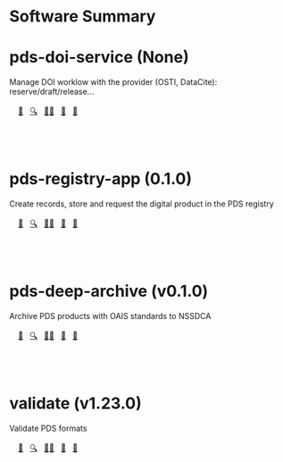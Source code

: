 
Software Summary
================

# pds-doi-service (None)


Manage DOI worklow with the provider (OSTI, DataCite): reserve/draft/release...  
&nbsp;  
&nbsp;&nbsp;&nbsp;&nbsp;[:floppy_disk:](http://www.google.com "DOWNLOAD")&nbsp;&nbsp;&nbsp;[:mag:](http://www.google.com "USER'S MANUAL")&nbsp;&nbsp;&nbsp;[:footprints:](https://www.gnupg.org/gph/en/manual/r1943.html "CHANGELOG")[:unicorn:](http://www.google.com "REQUIREMENTS")&nbsp;&nbsp;&nbsp;[:scroll:](http://www.google.com "LICENSE")&nbsp;&nbsp;&nbsp;[:pencil:](http://www.google.com "FEEDBACK")  
&nbsp;  
&nbsp;  
&nbsp;
# pds-registry-app (0.1.0)


Create records, store and request the digital product in the PDS registry  
&nbsp;  
&nbsp;&nbsp;&nbsp;&nbsp;[:floppy_disk:](http://www.google.com "DOWNLOAD")&nbsp;&nbsp;&nbsp;[:mag:](http://www.google.com "USER'S MANUAL")&nbsp;&nbsp;&nbsp;[:footprints:](http://nasa-pds.github.io/pds-registry-app/CHANGELOG.html#010-2020-03-31 "CHANGELOG")[:unicorn:](http://www.google.com "REQUIREMENTS")&nbsp;&nbsp;&nbsp;[:scroll:](http://www.google.com "LICENSE")&nbsp;&nbsp;&nbsp;[:pencil:](http://www.google.com "FEEDBACK")  
&nbsp;  
&nbsp;  
&nbsp;
# pds-deep-archive (v0.1.0)


Archive PDS products with OAIS standards to NSSDCA  
&nbsp;  
&nbsp;&nbsp;&nbsp;&nbsp;[:floppy_disk:](http://www.google.com "DOWNLOAD")&nbsp;&nbsp;&nbsp;[:mag:](http://www.google.com "USER'S MANUAL")&nbsp;&nbsp;&nbsp;[:footprints:](http://nasa-pds.github.io/pds-deep-archive/CHANGELOG.html#v0.1.0-2020-04-24 "CHANGELOG")[:unicorn:](http://www.google.com "REQUIREMENTS")&nbsp;&nbsp;&nbsp;[:scroll:](http://www.google.com "LICENSE")&nbsp;&nbsp;&nbsp;[:pencil:](http://www.google.com "FEEDBACK")  
&nbsp;  
&nbsp;  
&nbsp;
# validate (v1.23.0)


Validate PDS formats  
&nbsp;  
&nbsp;&nbsp;&nbsp;&nbsp;[:floppy_disk:](http://www.google.com "DOWNLOAD")&nbsp;&nbsp;&nbsp;[:mag:](http://www.google.com "USER'S MANUAL")&nbsp;&nbsp;&nbsp;[:footprints:](http://nasa-pds.github.io/validate/CHANGELOG.html#v1230-2020-05-08 "CHANGELOG")[:unicorn:](http://www.google.com "REQUIREMENTS")&nbsp;&nbsp;&nbsp;[:scroll:](http://www.google.com "LICENSE")&nbsp;&nbsp;&nbsp;[:pencil:](http://www.google.com "FEEDBACK")  
&nbsp;  
&nbsp;  
&nbsp;
